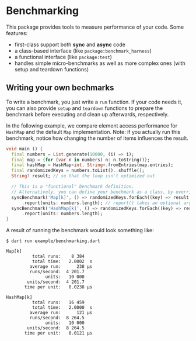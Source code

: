 # Benchmarking

This package provides tools to measure performance of your code. Some features:

* first-class support both **sync** and **async** code
* a class-based interface (like `package:benchmark_harness`)
* a functional interface (like `package:test`)
* handles simple micro-benchmarks as well as more complex ones (with setup and teardown functions)

## Writing your own bechmarks

To write a benchmark, you just write a `run` function. If your code needs it, you can also provide `setup` and `teardown` functions to prepare the benchmark before executing and clean up afterwards, respectively.

In the following example, we compare element access performance for `HashMap` and the default `Map` implementation.
Note: if you actually run this benchmark, notice how changing the number of items influences the result.

```dart
void main () {
  final numbers = List.generate(10000, (i) => i);
  final map = {for (var n in numbers) n: n.toString()};
  final hashMap = HashMap<int, String>.fromEntries(map.entries);
  final randomizedKeys = numbers.toList()..shuffle();
  String? result; // so that the loop isn't optimized out

  // This is a "functional" benchmark definition.
  // Alternatively, you can define your benchmark as a class, by overriding either SyncBenchmark or AsyncBenchmark.
  syncBenchmark('Map[k]', () => randomizedKeys.forEach((key) => result = map[key]))
      .report(units: numbers.length); // report() takes an optional argument to report "per unit" performance
  syncBenchmark('HashMap[k]', () => randomizedKeys.forEach((key) => result = hashMap[key]))
      .report(units: numbers.length);
}
```

A result of running the benchmark would look something like:

```shell
$ dart run example/benchmarking.dart

Map[k]
          total runs:    8 384
          total time:   2.0002  s
         average run:      238 μs
         runs/second:  4 201.7
               units:   10 000
        units/second:  4 201.7
       time per unit:   0.0238 μs

HashMap[k]
          total runs:   16 459
          total time:   2.0000  s
         average run:      121 μs
         runs/second:  8 264.5
               units:   10 000
        units/second:  8 264.5
       time per unit:   0.0121 μs
```
